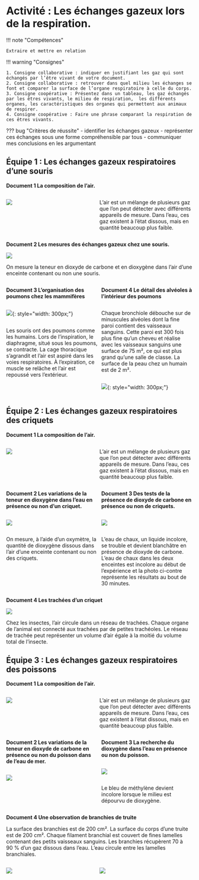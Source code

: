 # Activité : Les échanges gazeux lors de la respiration.

!!! note "Compétences"

    Extraire et mettre en relation 

!!! warning "Consignes"

    1. Consigne collaborative : indiquer en justifiant les gaz qui sont échangés par l’être vivant de votre document.  
    2. Consigne collaborative : retrouver dans quel milieu les échanges se font et comparer la surface de l’organe respiratoire à celle du corps.   
    3. Consigne coopérative : Présentez dans un tableau, les gaz échangés par les êtres vivants, le milieu de respiration,  les différents organes, les caractéristiques des organes qui permettent aux animaux de respirer.
    4. Consigne coopérative : Faire une phrase comparant la respiration de ces êtres vivants.
    
??? bug "Critères de réussite"
    - identifier les échanges gazeux
    - représenter ces échanges sous une forme compréhensible par tous
    - communiquer mes conclusions en les argumentant



## Équipe 1 : Les échanges gazeux respiratoires d’une souris


**Document 1 La composition de l’air.**

<div markdown style="display: flex; flex-direction:row;">
<div markdown style="display: flex; flex: 1 1 0; flex-direction:column;">


![](pictures/graphCompoAir.png)

</div>

<div markdown style="display: flex; flex: 1 1 0; flex-direction:column;">

L’air est un mélange de plusieurs gaz que l’on peut détecter avec différents appareils de mesure. Dans l’eau, ces gaz existent à l’état dissous, mais en quantité beaucoup plus faible.

</div>

</div>

**Document 2 Les mesures des échanges gazeux chez une souris.**

![](pictures/echangesGazSouris.png)

On mesure la teneur en dioxyde de carbone et en dioxygène dans l’air d’une enceinte contenant ou non une souris.

<div markdown style="display: flex; flex-direction:row;">
<div markdown style="display: flex; flex: 1 1 0; flex-direction:column; margin-right:5px;">


**Document 3 L’organisation des poumons chez les mammifères**

![](pictures/poumons.png){: style="width: 300px;"}

Les souris ont des poumons comme les humains.
Lors de l’inspiration, le diaphragme, situé sous les poumons, se contracte. La cage thoracique s’agrandit et l’air est aspiré dans les voies respiratoires. À l’expiration, ce muscle se relâche et l’air est repoussé vers l’extérieur.

</div>
<div markdown style="display: flex; flex: 1 1 0; flex-direction:column; margin-left:5px;">




**Document 4 Le détail des alvéoles à l’intérieur des poumons**

Chaque bronchiole débouche sur de minuscules alvéoles dont la fine paroi contient des vaisseaux sanguins. Cette paroi est 300 fois plus fine qu’un cheveu et réalise avec les vaisseaux sanguins une surface de 75 m², ce qui est plus grand qu’une salle de classe. La surface de la peau chez un humain est de 2 m².

![](pictures/alveolesPulmonaires.png){: style="width: 300px;"}

</div>
</div>


## Équipe 2 : Les échanges gazeux respiratoires des criquets


**Document 1 La composition de l’air.**

<div markdown style="display: flex; flex-direction:row;">
<div markdown style="display: flex; flex: 1 1 0; flex-direction:column;">


![](pictures/graphCompoAir.png)

</div>

<div markdown style="display: flex; flex: 1 1 0; flex-direction:column;">

L’air est un mélange de plusieurs gaz que l’on peut détecter avec différents appareils de mesure. Dans l’eau, ces gaz existent à l’état dissous, mais en quantité beaucoup plus faible.

</div>

</div>

<div markdown style="display: flex; flex-direction:row;">
<div markdown style="display: flex; flex: 1 1 0; flex-direction:column; margin-right:5px;">

**Document 2 Les variations de la teneur en dioxygène dans l’eau en présence ou non d’un criquet.**

![](pictures/echangesO2Criquet.png)

On mesure, à l’aide d’un oxymètre, la quantité de dioxygène dissous dans l’air d’une enceinte contenant ou non des criquets.


</div>
<div markdown style="display: flex; flex: 1 1 0; flex-direction:column; margin-left:5px;">




**Document 3 Des tests de la présence de dioxyde de carbone en présence ou non de criquets.**

![](pictures/echangesCO2Criquet.png)

L’eau de chaux, un liquide incolore, se trouble et devient blanchâtre en présence de dioxyde de carbone.
L’eau de chaux dans les deux enceintes est incolore au début de l’expérience et la photo ci-contre représente les résultats au bout de 30 minutes.




</div>

</div>

**Document 4 Les trachées d’un criquet**

![](pictures/tracheesInsectes.png)

Chez les insectes, l’air circule dans un réseau de trachées. Chaque organe de l’animal est connecté aux trachées par de petites trachéoles.
Le réseau de trachée peut représenter un volume d’air égale à la moitié du volume total de l’insecte.


## Équipe 3 : Les échanges gazeux respiratoires des poissons



**Document 1 La composition de l’air.**

<div markdown style="display: flex; flex-direction:row;">
<div markdown style="display: flex; flex: 1 1 0; flex-direction:column;">


![](pictures/graphCompoAir.png)

</div>

<div markdown style="display: flex; flex: 1 1 0; flex-direction:column;">

L’air est un mélange de plusieurs gaz que l’on peut détecter avec différents appareils de mesure. Dans l’eau, ces gaz existent à l’état dissous, mais en quantité beaucoup plus faible.

</div>

</div>

<div markdown style="display: flex; flex-direction:row;">
<div markdown style="display: flex; flex: 1 1 0; flex-direction:column; margin-right:5px;">

**Document 2 Les variations de la teneur en dioxyde de carbone en présence ou non du poisson dans de l’eau de mer.**

![](pictures/echangesCO2poissons.png)


</div>

<div markdown style="display: flex; flex: 1 1 0; flex-direction:column; margin-left:5px;">

**Document 3 La recherche du dioxygène dans l’eau en présence ou non du poisson.**

![](pictures/echangesO2poissons.png)

Le bleu de méthylène devient incolore lorsque le milieu est dépourvu de dioxygène.


</div>

</div>

**Document 4 Une observation de branchies de truite**

La surface des branchies est de 200 cm².
La surface du corps d’une truite est de 200 cm².
Chaque filament branchial est couvert de fines lamelles contenant des petits vaisseaux sanguins. Les branchies récupèrent 70 à 90 % d’un gaz dissous dans l’eau. L’eau circule entre les lamelles branchiales.

<div markdown style="display: flex; flex-direction:row;">
<div markdown style="display: flex; flex: 1 1 0; flex-direction:column;">

![](pictures/branchesPoissons.png)


</div>

<div markdown style="display: flex; flex: 1 1 0; flex-direction:column;">

![](pictures/branchesPoissons2.png)


</div>

</div>

